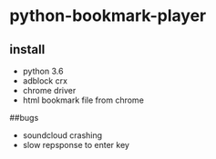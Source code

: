 # python-bookmark-player

## install
- python 3.6
- adblock crx
- chrome driver
- html bookmark file from chrome

##bugs
- soundcloud crashing
- slow repsponse to enter key

